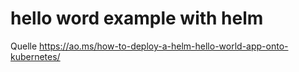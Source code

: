 # hello word example with helm
Quelle https://ao.ms/how-to-deploy-a-helm-hello-world-app-onto-kubernetes/


